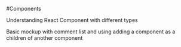 #Components

Understanding React Component with different types

Basic mockup with comment list and using adding a component as a children of another component
